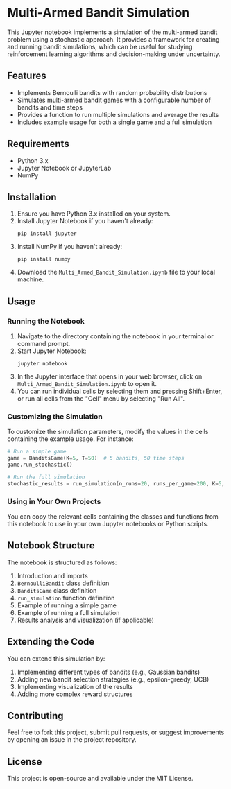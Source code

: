 # Multi-Armed Bandit Simulation

This Jupyter notebook implements a simulation of the multi-armed bandit problem using a stochastic approach. It provides a framework for creating and running bandit simulations, which can be useful for studying reinforcement learning algorithms and decision-making under uncertainty.

## Features

- Implements Bernoulli bandits with random probability distributions
- Simulates multi-armed bandit games with a configurable number of bandits and time steps
- Provides a function to run multiple simulations and average the results
- Includes example usage for both a single game and a full simulation

## Requirements

- Python 3.x
- Jupyter Notebook or JupyterLab
- NumPy

## Installation

1. Ensure you have Python 3.x installed on your system.
2. Install Jupyter Notebook if you haven't already:
   ```
   pip install jupyter
   ```
3. Install NumPy if you haven't already:
   ```
   pip install numpy
   ```
4. Download the `Multi_Armed_Bandit_Simulation.ipynb` file to your local machine.

## Usage

### Running the Notebook

1. Navigate to the directory containing the notebook in your terminal or command prompt.
2. Start Jupyter Notebook:
   ```
   jupyter notebook
   ```
3. In the Jupyter interface that opens in your web browser, click on `Multi_Armed_Bandit_Simulation.ipynb` to open it.
4. You can run individual cells by selecting them and pressing Shift+Enter, or run all cells from the "Cell" menu by selecting "Run All".

### Customizing the Simulation

To customize the simulation parameters, modify the values in the cells containing the example usage. For instance:

```python
# Run a simple game
game = BanditsGame(K=5, T=50)  # 5 bandits, 50 time steps
game.run_stochastic()

# Run the full simulation
stochastic_results = run_simulation(n_runs=20, runs_per_game=200, K=5, T=2000)
```

### Using in Your Own Projects

You can copy the relevant cells containing the classes and functions from this notebook to use in your own Jupyter notebooks or Python scripts.

## Notebook Structure

The notebook is structured as follows:

1. Introduction and imports
2. `BernoulliBandit` class definition
3. `BanditsGame` class definition
4. `run_simulation` function definition
5. Example of running a simple game
6. Example of running a full simulation
7. Results analysis and visualization (if applicable)

## Extending the Code

You can extend this simulation by:

1. Implementing different types of bandits (e.g., Gaussian bandits)
2. Adding new bandit selection strategies (e.g., epsilon-greedy, UCB)
3. Implementing visualization of the results
4. Adding more complex reward structures

## Contributing

Feel free to fork this project, submit pull requests, or suggest improvements by opening an issue in the project repository.

## License

This project is open-source and available under the MIT License.
